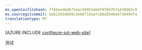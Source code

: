 ```yaml
---
ms.openlocfilehash: ff6bee4bd673aac50953ab6f9f0d767a438663c9
ms.sourcegitcommit: bab1265d669c3e6871daa7cb8a5640a47104947a
translationtype: MT
---
```

<properties 
    pageTitle="在 Azure 应用程序服务 web 应用程序启用 HTTPS" 
    description="了解如何启用 SSL 的 Azure 应用程序服务。" 
    services="app-service\web" 
    documentationCenter=".net" 
    authors="cephalin" 
    manager="wpickett" 
    editor="jimbe"/>

<tags 
    ms.service="app-service-web" 
    ms.workload="web" 
    ms.tgt_pltfrm="na" 
    ms.devlang="na" 
    ms.topic="article" 
    ms.date="07/02/2015" 
    ms.author="cephalin"/>


[AZURE.INCLUDE [configure-ssl-web-site](../../includes/configure-ssl-web-site.md)]
 
测试
